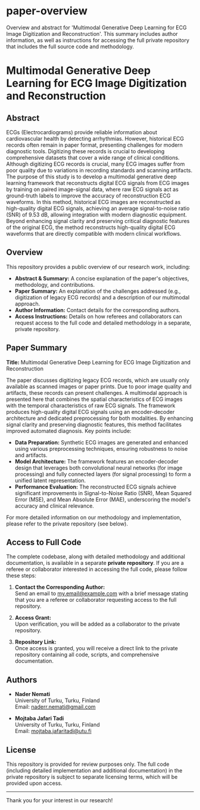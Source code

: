 # paper-overview
Overview and abstract for 'Multimodal Generative Deep Learning for ECG Image Digitization and Reconstruction'. This summary includes author information, as well as instructions for accessing the full private repository that includes the full source code and methodology.



# Multimodal Generative Deep Learning for ECG Image Digitization and Reconstruction

## Abstract
ECGs (Electrocardiograms) provide reliable information about cardiovascular health by detecting arrhythmias. However, historical ECG records often remain in paper format, presenting challenges for modern diagnostic tools. Digitizing these records is crucial to developing comprehensive datasets that cover a wide range of clinical conditions. Although digitizing ECG records is crucial, many ECG images suffer from poor quality due to variations in recording standards and scanning artifacts. The purpose of this study is to develop a multimodal generative deep learning framework that reconstructs digital ECG signals from ECG images by training on paired image-signal data, where raw ECG signals act as ground-truth labels to improve the accuracy of reconstruction ECG waveforms. In this method, historical ECG images are reconstructed as high-quality digital ECG signals, achieving an average signal-to-noise ratio (SNR) of 9.53 dB, allowing integration with modern diagnostic equipment. Beyond enhancing signal clarity and preserving critical diagnostic features of the original ECG, the method reconstructs high-quality digital ECG waveforms that are directly compatible with modern clinical workflows.

## Overview

This repository provides a public overview of our research work, including:

- **Abstract & Summary:** A concise explanation of the paper's objectives, methodology, and contributions.
- **Paper Summary:** An explanation of the challenges addressed (e.g., digitization of legacy ECG records) and a description of our multimodal approach.
- **Author Information:** Contact details for the corresponding authors.
- **Access Instructions:** Details on how referees and collaborators can request access to the full code and detailed methodology in a separate, private repository.

## Paper Summary

**Title:** Multimodal Generative Deep Learning for ECG Image Digitization and Reconstruction

The paper discusses digitizing legacy ECG records, which are usually only available as scanned images or paper prints. Due to poor image quality and artifacts, these records can present challenges. A multimodal approach is presented here that combines the spatial characteristics of ECG images with the temporal characteristics of raw ECG signals. The framework produces high-quality digital ECG signals using an encoder-decoder architecture and dedicated preprocessing for both modalities. By enhancing signal clarity and preserving diagnostic features, this method facilitates improved automated diagnosis. Key points include:

- **Data Preparation:** Synthetic ECG images are generated and enhanced using various preprocessing techniques, ensuring robustness to noise and artifacts.
- **Model Architecture:** The framework features an encoder-decoder design that leverages both convolutional neural networks (for image processing) and fully connected layers (for signal processing) to form a unified latent representation.
- **Performance Evaluation:** The reconstructed ECG signals achieve significant improvements in Signal-to-Noise Ratio (SNR), Mean Squared Error (MSE), and Mean Absolute Error (MAE), underscoring the model's accuracy and clinical relevance.

For more detailed information on our methodology and implementation, please refer to the private repository (see below).

## Access to Full Code

The complete codebase, along with detailed methodology and additional documentation, is available in a separate **private repository**. If you are a referee or collaborator interested in accessing the full code, please follow these steps:

1. **Contact the Corresponding Author:**  
   Send an email to [my.email@example.com](mailto:my.email@example.com) with a brief message stating that you are a referee or collaborator requesting access to the full repository.

2. **Access Grant:**  
   Upon verification, you will be added as a collaborator to the private repository.

3. **Repository Link:**  
   Once access is granted, you will receive a direct link to the private repository containing all code, scripts, and comprehensive documentation.

## Authors

- **Nader Nemati**  
  University of Turku, Turku, Finland  
  Email: [naderr.nemati@gmail.com](mailto:naderr.nemati@gmail.com)

- **Mojtaba Jafari Tadi**  
  University of Turku, Turku, Finland  
  Email: [mojtaba.jafaritadi@utu.fi](mailto:mojtaba.jafaritadi@utu.fi)

## License

This repository is provided for review purposes only. The full code (including detailed implementation and additional documentation) in the private repository is subject to separate licensing terms, which will be provided upon access.

---

Thank you for your interest in our research!
